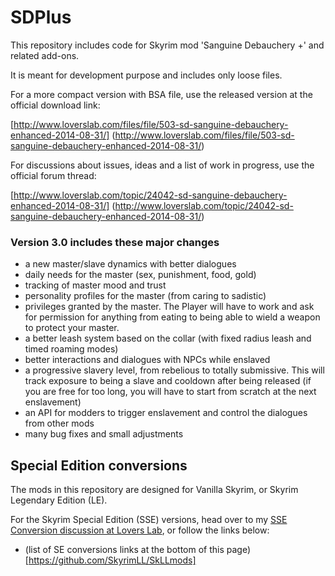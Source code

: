 SDPlus
======

This repository includes code for Skyrim mod 'Sanguine Debauchery +' and related add-ons.

It is meant for development purpose and includes only loose files.

For a more compact version with BSA file, use the released version at the official download link:

[http://www.loverslab.com/files/file/503-sd-sanguine-debauchery-enhanced-2014-08-31/]
(http://www.loverslab.com/files/file/503-sd-sanguine-debauchery-enhanced-2014-08-31/)

For discussions about issues, ideas and a list of work in progress, use the official forum thread:

[http://www.loverslab.com/topic/24042-sd-sanguine-debauchery-enhanced-2014-08-31/]
(http://www.loverslab.com/topic/24042-sd-sanguine-debauchery-enhanced-2014-08-31/)
    
### Version 3.0 includes these major changes

- a new master/slave dynamics with better dialogues
- daily needs for the master (sex, punishment, food, gold)
- tracking of master mood and trust 
- personality profiles for the master (from caring to sadistic)
- privileges granted by the master. The Player will have to work and ask for permission for anything from eating to being able to wield a weapon to protect your master.
- a better leash system based on the collar (with fixed radius leash and timed roaming modes)
- better interactions and dialogues with NPCs while enslaved
- a progressive slavery level, from rebelious to totally submissive. This will track exposure to being a slave and cooldown after being released (if you are free for too long, you will have to start from scratch at the next enslavement)
- an API for modders to trigger enslavement and control the dialogues from other mods
- many bug fixes and small adjustments

## Special Edition conversions

The mods in this repository are designed for Vanilla Skyrim, or Skyrim Legendary Edition (LE).

For the Skyrim Special Edition (SSE) versions, head over to my [SSE Conversion discussion at Lovers Lab](https://www.loverslab.com/topic/120107-skyrimlldeepbluefrog-mods-conversion-to-sse/), or follow the links below:

* (list of SE conversions links at the bottom of this page)[https://github.com/SkyrimLL/SkLLmods]

